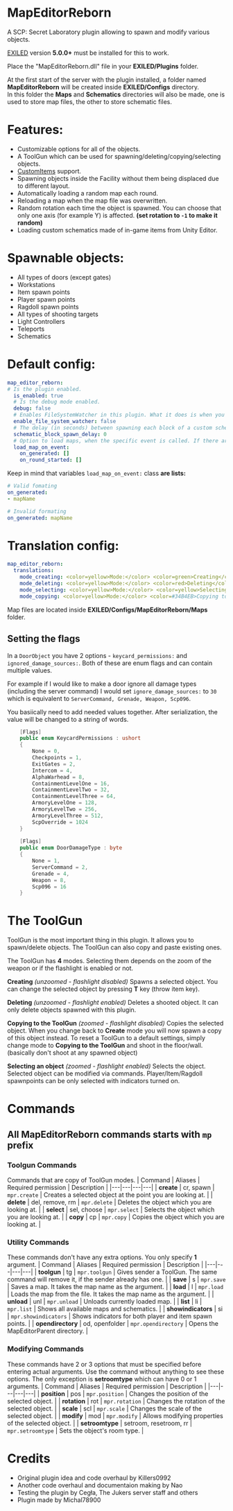 # MapEditorReborn

A SCP: Secret Laboratory plugin allowing to spawn and modify various objects.

[EXILED](https://github.com/Exiled-Team/EXILED) version **5.0.0+** must be installed for this to work.

Place the "MapEditorReborn.dll" file in your **EXILED/Plugins** folder.
  
At the first start of the server with the plugin installed, a folder named **MapEditorReborn** will be created inside **EXILED/Configs** directory.<br> In this folder the **Maps** and **Schematics** directories will also be made, one is used to store map files, the other to store schematic files.

# Features:
- Customizable options for all of the objects.
- A ToolGun which can be used for spawning/deleting/copying/selecting objects.
- [CustomItems](https://github.com/Exiled-Team/CustomItems) support.
- Spawning objects inside the Facility without them being displaced due to different layout.
- Automatically loading a random map each round.
- Reloading a map when the map file was overwritten.
- Random rotation each time the object is spawned. You can choose that only one axis (for example Y) is affected. **(set rotation to `-1` to make it random)**
- Loading custom schematics made of in-game items from Unity Editor.

# Spawnable objects:
- All types of doors (except gates)
- Workstations
- Item spawn points
- Player spawn points
- Ragdoll spawn points
- All types of shooting targets
- Light Controllers
- Teleports
- Schematics

# Default config:
```yml
map_editor_reborn:
# Is the plugin enabled.
  is_enabled: true
  # Is the debug mode enabled.
  debug: false
  # Enables FileSystemWatcher in this plugin. What it does is when you manually change values in a currently loaded map file, after saving the file the plugin will automatically reload the map in-game with the new changes so you won't need to do it yourself.
  enable_file_system_watcher: false
  # The delay (in seconds) between spawning each block of a custom schematic. Setting this to -1 will disable it.
  schematic_block_spawn_delay: 0
  # Option to load maps, when the specific event is called. If there are multiple maps, the random one will be choosen.
  load_map_on_event:
    on_generated: []
    on_round_started: []
```
 Keep in mind that variables `load_map_on_event:` class **are lists:**
```yml
# Valid fomating
on_generated:
- mapName

# Invalid formating
on_generated: mapName
```
# Translation config:
```yml
map_editor_reborn:
  translations:
    mode_creating: <color=yellow>Mode:</color> <color=green>Creating</color>
    mode_deleting: <color=yellow>Mode:</color> <color=red>Deleting</color>
    mode_selecting: <color=yellow>Mode:</color> <color=yellow>Selecting</color>
    mode_copying: <color=yellow>Mode:</color> <color=#34B4EB>Copying to the ToolGun</color>
```
Map files are located inside **EXILED/Configs/MapEditorReborn/Maps** folder.

## Setting the flags
In a `DoorObject` you have 2 options - `keycard_permissions:` and `ignored_damage_sources:`. Both of these are enum flags and can contain multiple values.

For example if I would like to make a door ignore all damage types (including the server command) I would set `ignore_damage_sources:` to `30` which is equivalent to `ServerCommand, Grenade, Weapon, Scp096`.

You basiically need to add needed values together. After serialization, the value will be changed to a string of words.

```csharp
    [Flags]
    public enum KeycardPermissions : ushort
    {
        None = 0,
        Checkpoints = 1,
        ExitGates = 2,
        Intercom = 4,
        AlphaWarhead = 8,
        ContainmentLevelOne = 16,
        ContainmentLevelTwo = 32,
        ContainmentLevelThree = 64,
        ArmoryLevelOne = 128,
        ArmoryLevelTwo = 256,
        ArmoryLevelThree = 512,
        ScpOverride = 1024
    }
	
    [Flags]
    public enum DoorDamageType : byte
    {
        None = 1,
        ServerCommand = 2,
        Grenade = 4,
        Weapon = 8,
        Scp096 = 16
    }
```

# The ToolGun
ToolGun is the most important thing in this plugin. It allows you to spawn/delete objects. The ToolGun can also copy and paste existing ones.

The ToolGun has **4** modes. Selecting them depends on the zoom of the weapon or if the flashlight is enabled or not.

**Creating** *(unzoomed - flashlight disabled)*
Spawns a selected object. You can change the selected object by pressing **T** key (throw item key).
 
**Deleting** *(unzoomed - flashlight enabled)*
Deletes a shooted object. It can only delete objects spawned with this plugin.

**Copying to the ToolGun** *(zoomed - flashlight disabled)*
Copies the selected object. When you change back to **Create** mode you will now spawn a copy of this object instead. To reset a ToolGun to a default settings, simply change mode to **Copying to the ToolGun** and shoot in the floor/wall. (basically don't shoot at any spawned object)

**Selecting an object** *(zoomed - flashlight enabled)*
Selects the object. Selected object can be modified via commands. Player/Item/Ragdoll spawnpoints can be only selected with indicators turned on.


# Commands
## All MapEditorReborn commands starts with `mp` prefix
### Toolgun Commands
Commands that are copy of ToolGun modes.
| Command | Aliases | Required permission | Description |
|---|---|---|---|
| **create** | cr, spawn | `mpr.create` | Creates a selected object at the point you are looking at. |
| **delete** | del, remove, rm | `mpr.delete` | Deletes the object which you are looking at. |
| **select** | sel, choose | `mpr.select` | Selects the object which you are looking at. |
| **copy** | cp | `mpr.copy` | Copies the object which you are looking at. |

### Utility Commands
These commands don't have any extra options. You only specify **1** argument.
| Command | Aliases | Required permission | Description |
|---|---|---|---|
| **toolgun** | tg | `mpr.toolgun` | Gives sender a ToolGun. The same command will remove it, if the sender already has one. |
| **save** | s | `mpr.save` | Saves a map. It takes the map name as the argument. |
| **load** | l | `mpr.load` | Loads the map from the file. It takes the map name as the argument. |
| **unload** | unl | `mpr.unload` | Unloads currently loaded map. |
| **list** | li | `mpr.list` | Shows all available maps and schematics. |
| **showindicators** | si | `mpr.showindicators` | Shows indicators for both player and item spawn points. |
| **opendirectory** | od, openfolder | `mpr.opendirectory` | Opens the MapEditorParent directory. |

### Modifying Commands
These commands have 2 or 3 options that must be specified before entering actual arguments. Use the command without anything to see these options. The only exception is **setroomtype** which can have 0 or 1 arguments.
| Command | Aliases | Required permission | Description |
|---|---|---|---|
| **position** | pos | `mpr.position` | Changes the position of the selected object. |
| **rotation** | rot | `mpr.rotation` | Changes the rotation of the selected object. |
| **scale** | scl | `mpr.scale` | Changes the scale of the selected object. |
| **modify** | mod | `mpr.modify` | Allows modifying properties of the selected object. |
| **setroomtype** | setroom, resetroom, rr | `mpr.setroomtype` | Sets the object's room type. |

# Credits
- Original plugin idea and code overhaul by Killers0992
- Another code overhaul and documentaion making by Nao
- Testing the plugin by Cegła, The Jukers server staff and others
- Plugin made by Michal78900